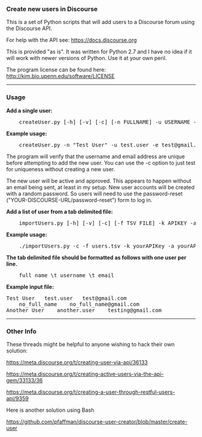 ### Create new users in Discourse

This is a set of Python scripts that will add users to a Discourse forum using the Discourse API.

For help with the API see: https://docs.discourse.org

This is provided "as is". It was written for Python 2.7 and I have no idea if it will work with newer versions of Python. Use it at your own peril.

The program license can be found here: http://kim.bio.upenn.edu/software/LICENSE

***

### Usage

**Add a single user:**
<pre>
	createUser.py [-h] [-v] [-c] [-n FULLNAME] -u USERNAME -e EMAIL -k API_KEY -a API_USER -w URL
</pre>

**Example usage:**
<pre>
	createUser.py -n "Test User" -u test.user -e test@gmail.com -k yourAPIKey -a yourAPIUsername -w https://1.1.1.1
</pre>

The program will verify that the username and email address are unique before attempting to add the new user. You can use the -c option to just test for uniqueness without creating a new user.

The new user will be active and approved. This appears to happen without an email being sent, at least in my setup. New user accounts will be created with a random password. So users will need to use the password-reset ("YOUR-DISCOURSE-URL/password-reset") form to log in.

**Add a list of user from a tab delimited file:**
<pre>
	importUsers.py [-h] [-v] [-c] [-f TSV_FILE] -k APIKEY -a APIUSER -w URL
</pre>

**Example usage:**
<pre>
	./importUsers.py -c -f users.tsv -k yourAPIKey -a yourAPIUsername -w https://1.1.1.1
</pre>

**The tab delimited file should be formatted as follows with one user per line.**
<pre>
	full name \t username \t email
</pre>

**Example input file:**
<pre>
Test User	test.user	test@gmail.com
	no_full_name	no_full_name@gmail.com
Another User	another.user	testing@gmail.com
</pre>

***

### Other Info

These threads might be helpful to anyone wishing to hack their own solution:

https://meta.discourse.org/t/creating-user-via-api/36133

https://meta.discourse.org/t/creating-active-users-via-the-api-gem/33133/36

https://meta.discourse.org/t/creating-a-user-through-restful-users-api/9359

Here is another solution using Bash

https://github.com/pfaffman/discourse-user-creator/blob/master/create-user


